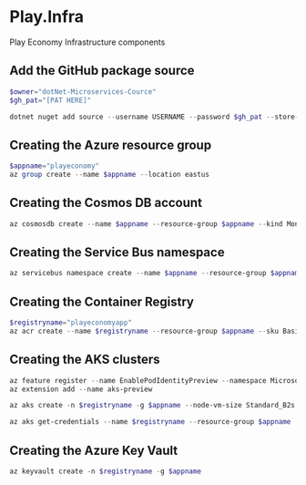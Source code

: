 # Play.Infra
Play Economy Infrastructure components

## Add the GitHub package source
```powershell
$owner="dotNet-Microservices-Cource"
$gh_pat="[PAT HERE]"

dotnet nuget add source --username USERNAME --password $gh_pat --store-password-in-clear-text --name github "https://nuget.pkg.github.com/$owner/index.json"
```

## Creating the Azure resource group
```powershell
$appname="playeconomy"
az group create --name $appname --location eastus
```

## Creating the Cosmos DB account
```powershell
az cosmosdb create --name $appname --resource-group $appname --kind MongoDB --enable-free-tier
```

## Creating the Service Bus namespace
```powershell
az servicebus namespace create --name $appname --resource-group $appname --sku Standard
```

## Creating the Container Registry
```powershell
$registryname="playeconomyapp"
az acr create --name $registryname --resource-group $appname --sku Basic
```

## Creating the AKS clusters
```powershell
az feature register --name EnablePodIdentityPreview --namespace Microsoft.ContainerService
az extension add --name aks-preview

az aks create -n $registryname -g $appname --node-vm-size Standard_B2s --node-count 2 --attach-acr $registryname --enable-pod-identity --network-plugin azure

az aks get-credentials --name $registryname --resource-group $appname
```

## Creating the Azure Key Vault
```powershell
az keyvault create -n $registryname -g $appname
```